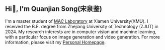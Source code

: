 ## Hi👋, I'm Quanjian Song(宋泉鉴)
I'm a master student of [MAC Laboratory](https://mac.xmu.edu.cn/) at Xiamen University(XMU). I received the B.E. degree from Zhejiang University of Technology (ZJUT) in 2024. 
My research interests are in computer vision and machine learning, with a particular focus on image generation and video generation.
For more information, please visit my [Personal Homepage](https://quanjiansong.github.io/).

<!--
**QuanjianSong/QuanjianSong** is a ✨ _special_ ✨ repository because its `README.md` (this file) appears on your GitHub profile.

Here are some ideas to get you started:

- 🔭 I’m currently working on ...
- 🌱 I’m currently learning ...
- 👯 I’m looking to collaborate on ...
- 🤔 I’m looking for help with ...
- 💬 Ask me about ...
- 📫 How to reach me: ...
- 😄 Pronouns: ...
- ⚡ Fun fact: ...
-->
